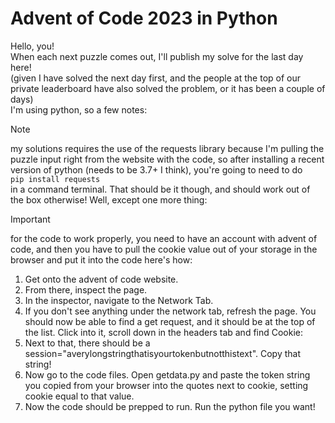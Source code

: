 # Advent of Code 2023 in Python  
    
  
Hello, you!  
When each next puzzle comes out, I'll publish my solve for the last day here!  
(given I have solved the next day first, and the people at the top of our private leaderboard have also solved the problem, or it has been a couple of days)  
I'm using python, so a few notes:  
  
> [!NOTE]
> my solutions requires the use of the requests library because I'm pulling the puzzle input right from the website with the code, so after installing a recent version of python (needs to be 3.7+ I think), you're going to need to do  
> `pip install requests`  
> in a command terminal. That should be it though, and should work out of the box otherwise! Well, except one more thing:  
>  
  
> [!IMPORTANT]
> for the code to work properly, you need to have an account with advent of code, and then you have to pull the cookie value out of your storage in the browser and put it into the code here's how:  
> 1. Get onto the advent of code website.  
> 2. From there, inspect the page.  
> 3. In the inspector, navigate to the Network Tab.
> 4. If you don't see anything under the network tab, refresh the page. You should now be able to find a get request, and it should be at the top of the list. Click into it, scroll down in the headers tab and find Cookie:
> 5. Next to that, there should be a session="averylongstringthatisyourtokenbutnotthistext". Copy that string!
> 6. Now go to the code files. Open getdata.py and paste the token string you copied from your browser into the quotes next to cookie, setting cookie equal to that value.  
> 7. Now the code should be prepped to run. Run the python file you want!
>    

